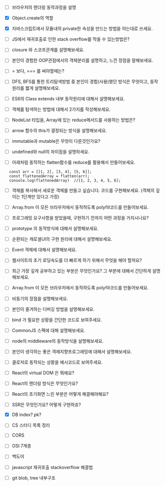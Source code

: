 - [ ] 브라우저의 렌더링 동작과정을 설명

- [x] Object.create의 역할

- [x] 자바스크립트에서 모듈내의 private한 속성을 만드는 방법을 아는대로 쓰세요.

- [ ] JS에서 재귀호출로 인한 stack overflow를 막을 수 있는방법은?

- [ ] closure 와 스코프관계를 설명해보세요.

- [ ] 본인이 경험한 OOP관점에서의 객체분리를 설명하고, 느낀 장점을 말해보세요.

- [ ] = 보다, === 를 써야할때는?

- [ ] DFS, BFS를 통한 트리탐색방법 중 본인이 경험(사용)했던 방식은 무엇이고, 동작원리를 짧게 설명해보세요.

- [ ] ES6의 Class extends 내부 동작원리에 대해서 설명해보세요.

- [ ] 객체를 탐색하는 방법에 대해서 2가지를 작성해보세요.

- [ ] NodeList 타입을, Array에 있는 reduce메서드를 사용하는 방법은?

- [ ] arrow 함수의 this가 결정되는 방식을 설명해보세요.

- [ ] immutable과 mutable은 무엇이 다른것인가요?

- [ ] undefined와 null의 차이점을 설명하세요.

- [ ] 아래처럼 동작하는 flatten함수를 reduce를 활용해서 만들어보세요.
```
  const arr = [[1, 2], [3, 4], [5, 6]];
  const flattenedArray = flatten(arr);
  console.log(flattenedArray)  //[1, 2, 3, 4, 5, 6];
```

- [ ] 객체를 복사해서 새로운 객체를 만들고 싶습니다. 코드를 구현해보세요. (객체의 깊이는 1단계만 있다고 가정)

- [ ] Array.from 이 모든 브라우저에서 동작하도록 polyfill코드를 만들어보세요.

- [ ] 프로그래밍 요구사항을 받았을때, 구현하기 전까지 어떤 과정을 거치시나요?

- [ ] prototype 의 동작방식에 대해서 설명해보세요.

- [ ] 순환되는 캐로셀UI의 구현 원리에 대해서 설명해보세요.

- [ ] Event 객체에 대해서 설명해보세요.

- [ ] 웹사이트의 초기 로딩속도를 더 빠르게 하기 위해서 무엇을 해야 할까요?

- [ ] 최근 가장 깊게 공부하고 있는 부분은 무엇인가요? 그 부분에 대해서 간단하게 설명해보세요.

- [ ] Array.from 이 모든 브라우저에서 동작하도록 polyfill코드를 만들어보세요.

- [ ] 비동기의 장점을 설명해보세요.

- [ ] 본인이 즐겨하는 디버깅 방법을 설명해보세요.

- [ ] bind 가 필요한 상황을 간단한 코드로 보여주세요.

- [ ] CommonJS 스펙에 대해 설명해보세요.

- [ ] node의 middleware의 동작방식을 설명해보세요.

- [ ] 본인이 생각하는 좋은 객체지향프로그래밍에 대해서 설명해보세요.

- [ ] 클로저로 동작되는 상황을 예시코드로 보여주세요.

- [ ] React의 virtual DOM 은 뭐에요?

- [ ] React의 렌더링 방식은 무엇인가요?

- [ ] React의 초기화면 느린 부분은 어떻게 해결해야해요?

- [ ] SSR은 무엇인가요? 어떻게 구현하죠?

- [x] DB index? pk?

- [ ] CS 스터디 목록 정리

- [ ] CORS

- [ ] OSI 7계층

- [ ] 백도어

- [ ] javascript 재귀호출 stackoverflow 해결법

- [ ] git blob, tree 내부구조